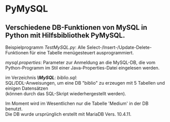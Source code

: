 # PyMySQL
 ## Verschiedene DB-Funktionen von MySQL in Python mit Hilfsbibliothek PyMySQL.
 
 Beispielprogramm *TestMySQL.py*:
 Alle Select-/Insert-/Update-Delete-Funktionen für eine Tabelle menügesteuert ausprogrammiert.
 
 *mysql.properties*: 
 Parameter zur Anmeldung an die MySQL-DB, die vom Python-Programm im Stil einer Java-Properties-Datei eingelesen werden. 
 
 
 im Verzeichnis _**\MySQL**_: _biblio.sql_:  
 SQL/DDL-Anweisungen, um eine DB "biblio" zu erzeugen mit 5 Tabellen und einigen Datensätzen  
 (können durch das SQL-Skript wiederhergestellt werden).
 
 Im Moment wird im Wesentlichen nur die Tabelle 'Medium' in der DB benutzt. \
 Die DB wurde ursprünglich erstellt mit MariaDB Vers. 10.4.11.
 
 
 
 
